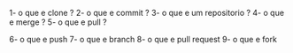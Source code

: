 1- o que e clone ?
2- o que e commit ?
3- o que e um repositorio ? 
4- o que e merge ?
5- o que e pull ?

6- o que e push
7- o que e branch
8- o que e pull request 
9- o que e fork 